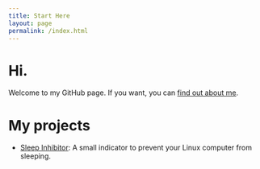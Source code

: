 ```yaml
---
title: Start Here
layout: page
permalink: /index.html
---
```

# Hi.

Welcome to my GitHub page. If you want, you can [find out about me][about].

# My projects

- [Sleep Inhibitor][sleep-inhibit]: A small indicator to prevent your Linux
  computer from sleeping.

[about]: /about/
[sleep-inhibit]: sleep-inhibit/
